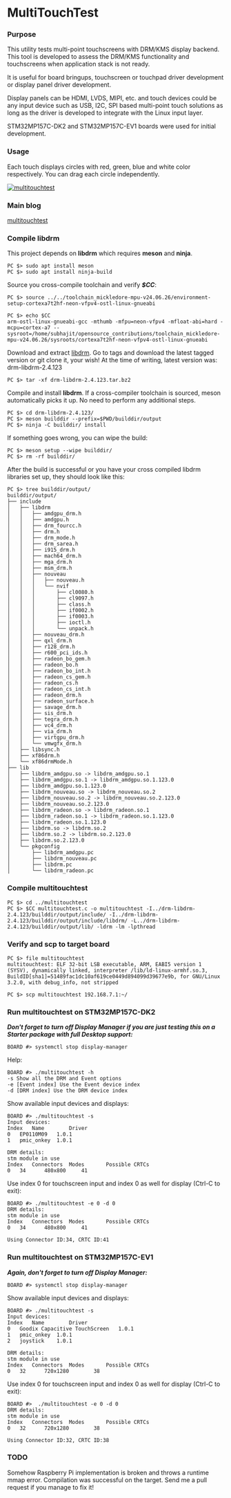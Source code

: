 MultiTouchTest
=======

### Purpose
This utility tests multi-point touchscreens with DRM/KMS display backend.
This tool is developed to assess the DRM/KMS functionality and touchscreens when application stack is not ready.

It is useful for board bringups, touchscreen or touchpad driver development or display panel driver development.

Display panels can be HDMI, LVDS, MIPI, etc. and touch devices could be any input device such as USB, I2C, SPI based multi-point touch solutions as long as the driver is developed to integrate with the Linux input layer.

STM32MP157C-DK2 and STM32MP157C-EV1 boards were used for initial development. 

### Usage
Each touch displays circles with red, green, blue and white color respectively. You can drag each circle independently.

[![multitouchtest](https://img.youtube.com/vi/TyvByuKKVMI/0.jpg)](https://youtu.be/TyvByuKKVMI)

### Main blog
[multitouchtest](https://www.tweaklogic.com/touchscreen-tester-with-drm-kms-backend/)

### Compile libdrm

This project depends on **libdrm** which requires **meson** and **ninja**.
```
PC $> sudo apt install meson
PC $> sudo apt install ninja-build
```

Source you cross-compile toolchain and verify ***$CC***:
```
PC $> source ../../toolchain_mickledore-mpu-v24.06.26/environment-setup-cortexa7t2hf-neon-vfpv4-ostl-linux-gnueabi

PC $> echo $CC
arm-ostl-linux-gnueabi-gcc -mthumb -mfpu=neon-vfpv4 -mfloat-abi=hard -mcpu=cortex-a7 --sysroot=/home/subhajit/opensource_contributions/toolchain_mickledore-mpu-v24.06.26/sysroots/cortexa7t2hf-neon-vfpv4-ostl-linux-gnueabi
```

Download and extract [libdrm](https://gitlab.freedesktop.org/mesa/drm).
Go to tags and download the latest tagged version or git clone it, your wish!
At the time of writing, latest version was: drm-libdrm-2.4.123 
```
PC $> tar -xf drm-libdrm-2.4.123.tar.bz2
```


Compile and install **libdrm**. If a cross-compiler toolchain is sourced, meson automatically picks it up. No need to perform any additional steps.

```
PC $> cd drm-libdrm-2.4.123/
PC $> meson builddir --prefix=$PWD/builddir/output
PC $> ninja -C builddir/ install
```

If something goes wrong, you can wipe the build:
```
PC $> meson setup --wipe builddir/
PC $> rm -rf builddir/
```

After the build is successful or you have your cross compiled libdrm libraries set up, they should look like this:
```
PC $> tree builddir/output/
builddir/output/
├── include
│   ├── libdrm
│   │   ├── amdgpu_drm.h
│   │   ├── amdgpu.h
│   │   ├── drm_fourcc.h
│   │   ├── drm.h
│   │   ├── drm_mode.h
│   │   ├── drm_sarea.h
│   │   ├── i915_drm.h
│   │   ├── mach64_drm.h
│   │   ├── mga_drm.h
│   │   ├── msm_drm.h
│   │   ├── nouveau
│   │   │   ├── nouveau.h
│   │   │   └── nvif
│   │   │       ├── cl0080.h
│   │   │       ├── cl9097.h
│   │   │       ├── class.h
│   │   │       ├── if0002.h
│   │   │       ├── if0003.h
│   │   │       ├── ioctl.h
│   │   │       └── unpack.h
│   │   ├── nouveau_drm.h
│   │   ├── qxl_drm.h
│   │   ├── r128_drm.h
│   │   ├── r600_pci_ids.h
│   │   ├── radeon_bo_gem.h
│   │   ├── radeon_bo.h
│   │   ├── radeon_bo_int.h
│   │   ├── radeon_cs_gem.h
│   │   ├── radeon_cs.h
│   │   ├── radeon_cs_int.h
│   │   ├── radeon_drm.h
│   │   ├── radeon_surface.h
│   │   ├── savage_drm.h
│   │   ├── sis_drm.h
│   │   ├── tegra_drm.h
│   │   ├── vc4_drm.h
│   │   ├── via_drm.h
│   │   ├── virtgpu_drm.h
│   │   └── vmwgfx_drm.h
│   ├── libsync.h
│   ├── xf86drm.h
│   └── xf86drmMode.h
├── lib
│   ├── libdrm_amdgpu.so -> libdrm_amdgpu.so.1
│   ├── libdrm_amdgpu.so.1 -> libdrm_amdgpu.so.1.123.0
│   ├── libdrm_amdgpu.so.1.123.0
│   ├── libdrm_nouveau.so -> libdrm_nouveau.so.2
│   ├── libdrm_nouveau.so.2 -> libdrm_nouveau.so.2.123.0
│   ├── libdrm_nouveau.so.2.123.0
│   ├── libdrm_radeon.so -> libdrm_radeon.so.1
│   ├── libdrm_radeon.so.1 -> libdrm_radeon.so.1.123.0
│   ├── libdrm_radeon.so.1.123.0
│   ├── libdrm.so -> libdrm.so.2
│   ├── libdrm.so.2 -> libdrm.so.2.123.0
│   ├── libdrm.so.2.123.0
│   └── pkgconfig
│       ├── libdrm_amdgpu.pc
│       ├── libdrm_nouveau.pc
│       ├── libdrm.pc
│       └── libdrm_radeon.pc
```

### Compile multitouchtest

```
PC $> cd ../multitouchtest
PC $> $CC multitouchtest.c -o multitouchtest -I../drm-libdrm-2.4.123/builddir/output/include/ -I../drm-libdrm-2.4.123/builddir/output/include/libdrm/ -L../drm-libdrm-2.4.123/builddir/output/lib/ -ldrm -lm -lpthread
```

### Verify and scp to target board
```
PC $> file multitouchtest
multitouchtest: ELF 32-bit LSB executable, ARM, EABI5 version 1 (SYSV), dynamically linked, interpreter /lib/ld-linux-armhf.so.3, BuildID[sha1]=51489fac1dc10af619ce0449d894099d39677e9b, for GNU/Linux 3.2.0, with debug_info, not stripped

PC $> scp multitouchtest 192.168.7.1:~/
```


### Run multitouchtest on STM32MP157C-DK2

***Don't forget to turn off Display Manager if you are just testing this on a Starter package with full Desktop support:***

```
BOARD #> systemctl stop display-manager
```

Help:
```
BOARD #> ./multitouchtest -h
-s Show all the DRM and Event options
-e [Event index] Use the Event device index
-d [DRM index] Use the DRM device index

```

Show available input devices and displays:
```
BOARD #> ./multitouchtest -s
Input devices:
Index	Name		Driver
0	EP0110M09	1.0.1
1	pmic_onkey	1.0.1

DRM details:
stm module in use
Index	Connectors	Modes		Possible CRTCs
0	34		480x800		41 

```

Use index 0 for touchscreen input and index 0 as well for display (Ctrl-C to exit):
```
BOARD #> ./multitouchtest -e 0 -d 0
DRM details:
stm module in use
Index	Connectors	Modes		Possible CRTCs
0	34		480x800		41 

Using Connector ID:34, CRTC ID:41
```

### Run multitouchtest on STM32MP157C-EV1
***Again, don't forget to turn off Display Manager:***

```
BOARD #> systemctl stop display-manager
```

Show available input devices and displays:
```
BOARD #> ./multitouchtest -s
Input devices:
Index	Name		Driver
0	Goodix Capacitive TouchScreen	1.0.1
1	pmic_onkey	1.0.1
2	joystick	1.0.1

DRM details:
stm module in use
Index	Connectors	Modes		Possible CRTCs
0	32		720x1280		38 
```

Use index 0 for touchscreen input and index 0 as well for display (Ctrl-C to exit):
```
BOARD #>  ./multitouchtest -e 0 -d 0
DRM details:
stm module in use
Index	Connectors	Modes		Possible CRTCs
0	32		720x1280		38 

Using Connector ID:32, CRTC ID:38
```

### TODO

Somehow Raspberry Pi implementation is broken and throws a runtime mmap error.
Compilation was successful on the target.
Send me a pull request if you manage to fix it!